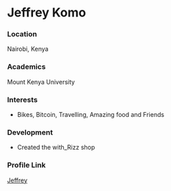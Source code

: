 # Jeffrey Komo

### Location

Nairobi, Kenya

### Academics

Mount Kenya University

### Interests

- Bikes, Bitcoin, Travelling, Amazing food and Friends

### Development

- Created the with_Rizz shop

### Profile Link

[Jeffrey](https://github.com/gkomo)